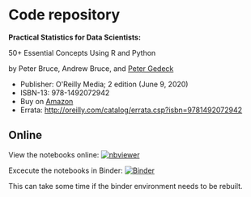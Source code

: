 

# Code repository
**Practical Statistics for Data Scientists:**  

50+ Essential Concepts Using R and Python

by Peter Bruce, Andrew Bruce, and [Peter Gedeck](https://www.amazon.com/Peter-Gedeck/e/B082BJZJKX/)

- Publisher: O'Reilly Media; 2 edition (June 9, 2020)
- ISBN-13: 978-1492072942
- Buy on [Amazon](https://www.amazon.com/Practical-Statistics-Data-Scientists-Essential/dp/149207294X)
- Errata: http://oreilly.com/catalog/errata.csp?isbn=9781492072942

## Online
View the notebooks online:
[![nbviewer](https://raw.githubusercontent.com/jupyter/design/master/logos/Badges/nbviewer_badge.svg)](https://nbviewer.jupyter.org/github/learndatascienceworld/maths4DS101/tree/master/)

Excecute the notebooks in Binder: 
[![Binder](https://mybinder.org/badge_logo.svg)](https://mybinder.org/v2/gh/learndatascienceworld/maths4DS101/HEAD)

 This can take some time if the binder environment needs to be rebuilt. 




